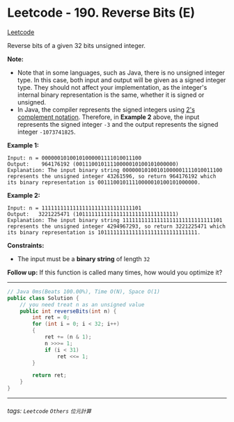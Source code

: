 # Leetcode - 190. Reverse Bits (E)

[Leetcode](https://leetcode.com/problems/reverse-bits/)

Reverse bits of a given 32 bits unsigned integer.

**Note:**

-   Note that in some languages, such as Java, there is no unsigned integer type. In this case, both input and output will be given as a signed integer type. They should not affect your implementation, as the integer's internal binary representation is the same, whether it is signed or unsigned.
-   In Java, the compiler represents the signed integers using [2's complement notation](https://en.wikipedia.org/wiki/Two%27s_complement). Therefore, in **Example 2** above, the input represents the signed integer `-3` and the output represents the signed integer `-1073741825`.

**Example 1:**
```
Input: n = 00000010100101000001111010011100
Output:    964176192 (00111001011110000010100101000000)
Explanation: The input binary string 00000010100101000001111010011100 represents the unsigned integer 43261596, so return 964176192 which its binary representation is 00111001011110000010100101000000.
```
**Example 2:**
```
Input: n = 11111111111111111111111111111101
Output:   3221225471 (10111111111111111111111111111111)
Explanation: The input binary string 11111111111111111111111111111101 represents the unsigned integer 4294967293, so return 3221225471 which its binary representation is 10111111111111111111111111111111.
```
**Constraints:**

-   The input must be a **binary string** of length `32`

**Follow up:** If this function is called many times, how would you optimize it?

---
```java
// Java 0ms(Beats 100.00%), Time O(N), Space O(1)
public class Solution {
    // you need treat n as an unsigned value
    public int reverseBits(int n) {
        int ret = 0;
        for (int i = 0; i < 32; i++)
        {
            ret += (n & 1);
            n >>>= 1;
            if (i < 31)
                ret <<= 1;
        }

        return ret;
    }
}
```
---

###### tags: `Leetcode` `Others` `位元計算`